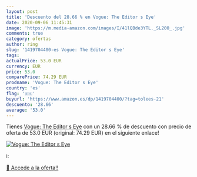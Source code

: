 ```yaml
---
layout: post
title: 'Descuento del 28.66 % en Vogue: The Editor s Eye'
date: 2020-09-06 11:45:31
image: 'https://m.media-amazon.com/images/I/41lQBde3YTL._SL200_.jpg'
comments: true
category: ofertas
author: ring
slug: '1419704400-es Vogue: The Editor s Eye'
tags: 
actualPrice: 53.0 EUR
currency: EUR
price: 53.0
comparePrice: 74.29 EUR
prodname: 'Vogue: The Editor s Eye'
country: 'es'
flag: '🇪🇸'
buyurl: 'https://www.amazon.es/dp/1419704400/?tag=tolees-21'
descuento: '28.66'
average: '53.0'
---
```


Tienes [Vogue: The Editor s Eye](https://www.amazon.es/dp/1419704400/?tag=tolees-21) con un 28.66 % de descuento con precio de oferta de 53.0 EUR (original: 74.29 EUR) en el siguiente enlace!

[![Vogue: The Editor s Eye](https://m.media-amazon.com/images/I/41lQBde3YTL._SL200_.jpg)](https://www.amazon.es/dp/1419704400/?tag=tolees-21)

ℹ️:


[🛒 Accede a la oferta!!](https://www.amazon.es/dp/1419704400/?tag=tolees-21)
